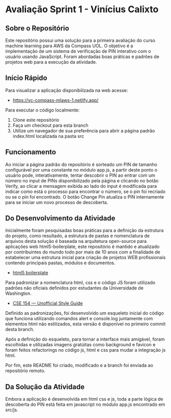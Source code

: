 # Avaliação Sprint 1 - Vinícius Calixto

## Sobre o Repositório

Este repositório possui uma solução para a primeira avaliação do curso machine learning para AWS da Compass UOL. O objetivo é a implementação de um sistema de verificação de PIN interativo com o usuário usando JavaScript. Foram abordadas boas práticas e padrões de projetos web para a execução da atividade.

## Início Rápido

Para visualizar a aplicação disponibilizada na web acesse:
* https://vc-compass-mlaws-1.netlify.app/

Para executar o código localmente:
1. Clone este repositório
2. Faça um checkout para esta branch
3. Utilize um navegador de sua preferência para abrir a página padrão index.html localizada na pasta src

## Funcionamento

Ao iniciar a página padrão do repositório é sorteado um PIN de tamanho configurável por uma constante no módulo app.js, a partir deste ponto o usuário pode, interativamente, tentar descobrir o PIN ao entrar com um número no input de PINs disponibilizado pela página e clicando no botão Verify, ao clicar a mensagem exibida ao lado do input é modificada para indicar como está o processo para encontrar o número, se o pin foi recriado ou se o pin foi encontrado.
O botão Change Pin atualiza o PIN internamente para se iniciar um novo processo de descoberta.

## Do Desenvolvimento da Atividade

Inicialmente foram pesquisadas boas práticas para a definição da estrutura do projeto, como resultado, a estrutura de pastas e nomenclatura de arquivos desta solução é baseada na arquitetura open-source para aplicações web html5-boilerplate, este repositório é mantido e atualizado por contribuintes do mundo todo por mais de 10 anos com a finalidade de estabelecer uma estrutura inicial para criação de projetos WEB profissionais contendo principais pastas, módulos e documentos.

* [html5 boilerplate](https://github.com/h5bp/html5-boilerplate/)

Para padronizar a nomenclatura html, css e o código JS foram utilizado padrões não oficiais definidos por estudantes da Universidade de Washington.

* [CSE 154 — Unofficial Style Guide](https://courses.cs.washington.edu/courses/cse154/17au/styleguide/index.html)

Definido as padronizações, foi desenvolvido um esqueleto inicial do código que funciona utilizando comandos alert e console.log juntamente com elementos html não estilizados, esta versão é disponível no primeiro commit desta branch.

Após a definição do esqueleto, para tornar a interface mais amigável, foram escolhidas e utilizadas imagens gratúitas como background e favicon e foram feitos refactorings no código js, html e css para mudar a integração js html.

Por fim, este README foi criado, modificado e a branch foi enviada ao repositório remoto.

## Da Solução da Atividade

Embora a aplicação é desenvolvida em html css e js, toda a parte lógica de descoberta do PIN está feita em javascript no módulo app.js encontrado em src/js.